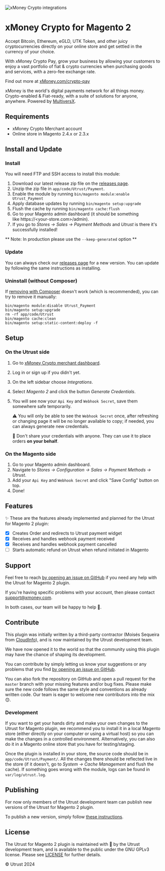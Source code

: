 ![xMoney Crypto integrations](https://github.com/user-attachments/assets/66de9ccd-adab-456c-a673-09c20d182c4c)

# xMoney Crypto for Magento 2

Accept Bitcoin, Ethereum, eGLD, UTK Token, and other juicy cryptocurrencies directly on your online store and get settled in the currency of your choice.

With xMoney Crypto Pay, grow your business by allowing your customers to enjoy a vast portfolio of fiat & crypto currencies when purchasing goods and services, with a zero-fee exchange rate.

Find out more at [xMoney.com/crypto-pay](https://xmoney.com/crypto-pay)

xMoney is the world's digital payments network for all things money. Crypto-enabled & Fiat-ready, with a suite of solutions for anyone, anywhere. Powered by [MultiversX](https://multiversx.com/).

## Requirements

- xMoney Crypto Merchant account
- Online store in Magento 2.4.x or 2.3.x

## Install and Update

### Install

You will need FTP and SSH access to install this module:

1. Download our latest release zip file on the [releases page](https://github.com/utrustdev/utrust-for-magento2/releases).
2. Unzip the zip file in `app/code/Utrust/Payment`.
3. Enable the module by running `bin/magento module:enable Utrust_Payment`
4. Apply database updates by running `bin/magento setup:upgrade`
5. Flush the cache by running `bin/magento cache:flush`
6. Go to your Magento admin dashboard (it should be something like https://<your-store.com>/admin).
7. If you go to _Stores -> Sales -> Payment Methods_ and _Utrust_ is there it's successfully installed!

** Note: In production please use the `--keep-generated` option **

### Update

You can always check our [releases page](https://github.com/utrustdev/utrust-for-magento2/releases) for a new version. You can update by following the same instructions as installing.

### Uninstall (without Composer)

If [removing with Composer](https://devdocs.magento.com/guides/v2.3/install-gde/install/cli/install-cli-uninstall-mods.html) doesn't work (which is recommended), you can try to remove it manually:

```
bin/magento module:disable Utrust_Payment
bin/magento setup:upgrade
rm -rf app/code/Utrust
bin/magento cache:clean
bin/magento setup:static-content:deploy -f
```

## Setup

### On the Utrust side

1. Go to [xMoney Crypto merchant dashboard](https://merchants.crypto.xmoney.com/).
2. Log in or sign up if you didn't yet.
3. On the left sidebar choose _Integrations_.
4. Select _Magento 2_ and click the button _Generate Credentials_.
5. You will see now your `Api Key` and `Webhook Secret`, save them somewhere safe temporarily.

   :warning: You will only be able to see the `Webhook Secret` once, after refreshing or changing page it will be no longer available to copy; if needed, you can always generate new credentials.

   :no_entry_sign: Don't share your credentials with anyone. They can use it to place orders **on your behalf**.

### On the Magento side

1. Go to your Magento admin dashboard.
2. Navigate to _Stores -> Configuration -> Sales -> Payment Methods -> Utrust_.
3. Add your `Api Key` and `Webhook Secret` and click "Save Config" button on top.
4. Done!

## Features

:sparkles: These are the features already implemented and planned for the Utrust for Magento 2 plugin:

- [x] Creates Order and redirects to Utrust payment widget
- [x] Receives and handles webhook payment received
- [x] Receives and handles webhook payment cancelled
- [ ] Starts automatic refund on Utrust when refund initiated in Magento

## Support

Feel free to reach [by opening an issue on GitHub](https://github.com/utrustdev/utrust-for-magento2/issues/new) if you need any help with the Utrust for Magento 2 plugin.

If you're having specific problems with your account, then please contact [support@xmoney.com](https://mailto:support@xmoney.com/).

In both cases, our team will be happy to help :purple_heart:.

## Contribute

This plugin was initially written by a third-party contractor (Moisés Sequeira from [CloudInfo](https://cloudinfo.pt/)), and is now maintained by the Utrust development team.

We have now opened it to the world so that the community using this plugin may have the chance of shaping its development.

You can contribute by simply letting us know your suggestions or any problems that you find [by opening an issue on GitHub](https://github.com/utrustdev/utrust-for-magento2/issues/new).

You can also fork the repository on GitHub and open a pull request for the `master` branch with your missing features and/or bug fixes.
Please make sure the new code follows the same style and conventions as already written code.
Our team is eager to welcome new contributors into the mix :blush:.

### Development

If you want to get your hands dirty and make your own changes to the Utrust for Magento plugin, we recommend you to install it in a local Magento store (either directly on your computer or using a virtual host) so you can make the changes in a controlled environment.
Alternatively, you can also do it in a Magento online store that you have for testing/staging.

Once the plugin is installed in your store, the source code should be in `app/code/Utrust/Payment/`. All the changes there should be reflected live in the store (if it doesn't, go to _System -> Cache Management_ and flush the cache).
If something goes wrong with the module, logs can be found in `var/log/utrust.log`.

## Publishing

For now only members of the Utrust development team can publish new versions of the Utrust for Magento 2 plugin.

To publish a new version, simply follow [these instructions](https://github.com/utrustdev/utrust-for-magento2/wiki/Publishing).

## License

The Utrust for Magento 2 plugin is maintained with :purple_heart: by the Utrust development team, and is available to the public under the GNU GPLv3 license. Please see [LICENSE](https://github.com/utrustdev/utrust-for-magento2/blob/master/LICENSE) for further details.

&copy; Utrust 2024
